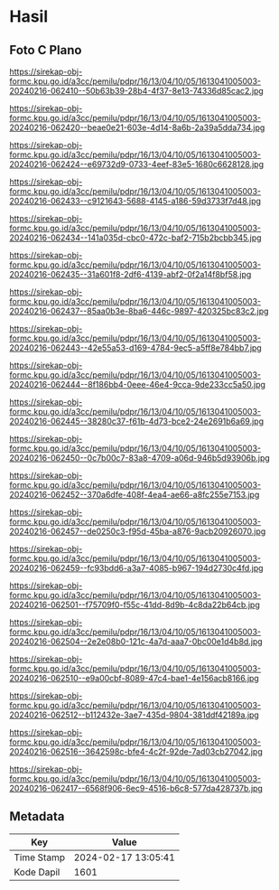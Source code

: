 # Hasil

## Foto C Plano

https://sirekap-obj-formc.kpu.go.id/a3cc/pemilu/pdpr/16/13/04/10/05/1613041005003-20240216-062410--50b63b39-28b4-4f37-8e13-74336d85cac2.jpg

https://sirekap-obj-formc.kpu.go.id/a3cc/pemilu/pdpr/16/13/04/10/05/1613041005003-20240216-062420--beae0e21-603e-4d14-8a6b-2a39a5dda734.jpg

https://sirekap-obj-formc.kpu.go.id/a3cc/pemilu/pdpr/16/13/04/10/05/1613041005003-20240216-062424--e69732d9-0733-4eef-83e5-1680c6628128.jpg

https://sirekap-obj-formc.kpu.go.id/a3cc/pemilu/pdpr/16/13/04/10/05/1613041005003-20240216-062433--c9121643-5688-4145-a186-59d3733f7d48.jpg

https://sirekap-obj-formc.kpu.go.id/a3cc/pemilu/pdpr/16/13/04/10/05/1613041005003-20240216-062434--141a035d-cbc0-472c-baf2-715b2bcbb345.jpg

https://sirekap-obj-formc.kpu.go.id/a3cc/pemilu/pdpr/16/13/04/10/05/1613041005003-20240216-062435--31a601f8-2df6-4139-abf2-0f2a14f8bf58.jpg

https://sirekap-obj-formc.kpu.go.id/a3cc/pemilu/pdpr/16/13/04/10/05/1613041005003-20240216-062437--85aa0b3e-8ba6-446c-9897-420325bc83c2.jpg

https://sirekap-obj-formc.kpu.go.id/a3cc/pemilu/pdpr/16/13/04/10/05/1613041005003-20240216-062443--42e55a53-d169-4784-9ec5-a5ff8e784bb7.jpg

https://sirekap-obj-formc.kpu.go.id/a3cc/pemilu/pdpr/16/13/04/10/05/1613041005003-20240216-062444--8f186bb4-0eee-46e4-9cca-9de233cc5a50.jpg

https://sirekap-obj-formc.kpu.go.id/a3cc/pemilu/pdpr/16/13/04/10/05/1613041005003-20240216-062445--38280c37-f61b-4d73-bce2-24e2691b6a69.jpg

https://sirekap-obj-formc.kpu.go.id/a3cc/pemilu/pdpr/16/13/04/10/05/1613041005003-20240216-062450--0c7b00c7-83a8-4709-a06d-946b5d93906b.jpg

https://sirekap-obj-formc.kpu.go.id/a3cc/pemilu/pdpr/16/13/04/10/05/1613041005003-20240216-062452--370a6dfe-408f-4ea4-ae66-a8fc255e7153.jpg

https://sirekap-obj-formc.kpu.go.id/a3cc/pemilu/pdpr/16/13/04/10/05/1613041005003-20240216-062457--de0250c3-f95d-45ba-a876-9acb20926070.jpg

https://sirekap-obj-formc.kpu.go.id/a3cc/pemilu/pdpr/16/13/04/10/05/1613041005003-20240216-062459--fc93bdd6-a3a7-4085-b967-194d2730c4fd.jpg

https://sirekap-obj-formc.kpu.go.id/a3cc/pemilu/pdpr/16/13/04/10/05/1613041005003-20240216-062501--f75709f0-f55c-41dd-8d9b-4c8da22b64cb.jpg

https://sirekap-obj-formc.kpu.go.id/a3cc/pemilu/pdpr/16/13/04/10/05/1613041005003-20240216-062504--2e2e08b0-121c-4a7d-aaa7-0bc00e1d4b8d.jpg

https://sirekap-obj-formc.kpu.go.id/a3cc/pemilu/pdpr/16/13/04/10/05/1613041005003-20240216-062510--e9a00cbf-8089-47c4-bae1-4e156acb8166.jpg

https://sirekap-obj-formc.kpu.go.id/a3cc/pemilu/pdpr/16/13/04/10/05/1613041005003-20240216-062512--b112432e-3ae7-435d-9804-381ddf42189a.jpg

https://sirekap-obj-formc.kpu.go.id/a3cc/pemilu/pdpr/16/13/04/10/05/1613041005003-20240216-062516--3642598c-bfe4-4c2f-92de-7ad03cb27042.jpg

https://sirekap-obj-formc.kpu.go.id/a3cc/pemilu/pdpr/16/13/04/10/05/1613041005003-20240216-062417--6568f906-6ec9-4516-b6c8-577da428737b.jpg


## Metadata

| Key        | Value               |
| ---------- | ------------------- |
| Time Stamp | 2024-02-17 13:05:41 |
| Kode Dapil | 1601                |



